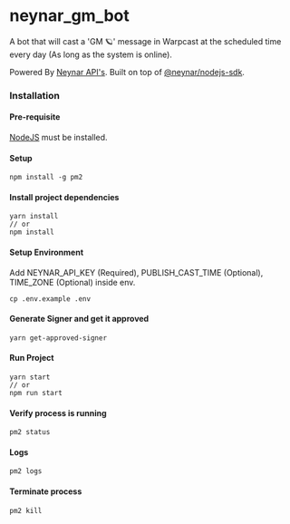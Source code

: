 # neynar_gm_bot

A bot that will cast a 'GM 🪐' message in Warpcast at the scheduled time every day (As long as the system is online).

Powered By [Neynar API's](https://docs.neynar.com/). Built on top of [@neynar/nodejs-sdk](https://www.npmjs.com/package/@neynar/nodejs-sdk).

### Installation

#### Pre-requisite

[NodeJS](https://nodejs.org/en/) must be installed.

#### Setup

```
npm install -g pm2
```

#### Install project dependencies

```
yarn install
// or
npm install
```

#### Setup Environment

Add NEYNAR_API_KEY (Required), PUBLISH_CAST_TIME (Optional), TIME_ZONE (Optional) inside env.

```
cp .env.example .env
```

#### Generate Signer and get it approved

```
yarn get-approved-signer
```

#### Run Project

```
yarn start
// or
npm run start
```

#### Verify process is running

```
pm2 status
```

#### Logs

```
pm2 logs
```

#### Terminate process

```
pm2 kill
```
